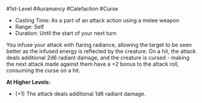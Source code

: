 #1st-Level #Auramancy #Calefaction #Curse
 
- Casting Time: As a part of an attack action using a melee weapon
- Range: Self
- Duration: Until the start of your next turn  

You infuse your attack with flaring radiance, allowing the target to be seen better as the infused energy is reflected by the creature. On a hit, the attack deals additional 2d6 radiant damage, and the creature is cursed - making the next attack made against them have a +2 bonus to the attack roll, consuming the curse on a hit.
 
**At Higher Levels:** 
* (+1) The attack deals additional 1d6 radiant damage.